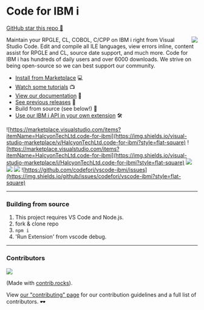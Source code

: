 # Code for IBM i

[GitHub star this repo 🌟](https://github.com/codefori/vscode-ibmi)

<img src="./icon.png" align="right">

Maintain your RPGLE, CL, COBOL, C/CPP on IBM i right from Visual Studio Code. Edit and compile all ILE languages, view errors inline, content assist for RPGLE and CL, source date support, and much more. Code for IBM i has hundreds of daily users and over 6000 downloads. We strive on being open-source so we can best support our community.

* [Install from Marketplace](https://marketplace.visualstudio.com/items?itemName=HalcyonTechLtd.code-for-ibmi) 💻
* [Watch some tutorials](https://www.youtube.com/playlist?list=PLNl31cqBafCp-ml8WqPeriHWLD1bkg7KL) 📺
* [View our documentation](https://codefori.github.io/docs/#/) 📘
* [See previous releases](https://github.com/codefori/vscode-ibmi/releases) 🔎
* Build from source (see below!) 🔨
* [Use our IBM i API in your own extension](https://codefori.github.io/docs/#/pages/api/extending) 🛠

![https://marketplace.visualstudio.com/items?itemName=HalcyonTechLtd.code-for-ibmi](https://img.shields.io/visual-studio-marketplace/v/HalcyonTechLtd.code-for-ibmi?style=flat-square) 
![https://marketplace.visualstudio.com/items?itemName=HalcyonTechLtd.code-for-ibmi](https://img.shields.io/visual-studio-marketplace/i/HalcyonTechLtd.code-for-ibmi?style=flat-square) 
![](https://img.shields.io/visual-studio-marketplace/r/HalcyonTechLtd.code-for-ibmi?style=flat-square) 
![](https://img.shields.io/github/contributors/codefori/vscode-ibmi?style=flat-square) 
![](https://img.shields.io/github/issues-pr/codefori/vscode-ibmi?style=flat-square) 
![https://github.com/codefori/vscode-ibmi/issues](https://img.shields.io/github/issues/codefori/vscode-ibmi?style=flat-square)

---

### Building from source

1. This project requires VS Code and Node.js.
2. fork & clone repo
3. `npm i`
4. 'Run Extension' from vscode debug.

---

### Contributors

<a href="https://github.com/codefori/vscode-ibmi/graphs/contributors">
  <img src="https://contrib.rocks/image?repo=codefori/vscode-ibmi" />
</a>

(Made with [contrib.rocks](https://contrib.rocks)).

View [our "contributing" page](CONTRIBUTING.md) for our contribution guidelines and a full list of contributors.  🕶️
